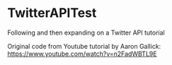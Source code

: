 # TwitterAPITest
Following and then expanding on a Twitter API tutorial

Original code from Youtube tutorial by Aaron Gallick: https://www.youtube.com/watch?v=n2FadWBTL9E
